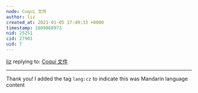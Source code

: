 ```yaml
---
node: Coqui 文件
author: liz
created_at: 2021-01-05 17:49:33 +0000
timestamp: 1609868973
nid: 25251
cid: 27901
uid: 7
---
```




[liz](../profile/liz) replying to: [Coqui 文件](../notes/imvec/12-14-2020/coqui)

----
Thank you! I added the tag `lang:cz` to indicate this was Mandarin language content